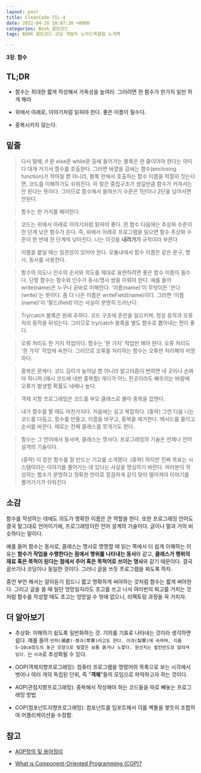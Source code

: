 ```yaml
---
layout: post
title: CleanCode TIL-4 
date: 2022-04-26 10:07:20 +0900
categories: Book_클린코드
tags: BOOK 클린코드 코딩 개발자 노마드북클럽 노개북

---
```


**3장. 함수**

## TL;DR 

- 함수는 최대한 짧게 작성해서 가독성을 높여라. 그러려면 한 함수가 한가지 일만 하게 해라
- 위에서 아래로, 이야기처럼 읽혀야 한다. 좋은 이름이 필수다.

- 중복시키지 않는다.



## 밑줄

> 다시 말해, if 문 else문 while문 등에 들어가는 블록은 한 줄이어야 한다는 의미다 대개 거기서 함수를 호출한다. 그러면 바깥을 감싸는 함수(enclosing function)가 작아질 뿐 아니라, 블록 안에서 호출하는 함수 이름을 적절히 짓는다면, 코드를 이해하기도 쉬워진다.
> 이 말은 중첩구조가 생길만큼 함수가 커져서는 안 된다는 뜻이다. 그러므로 함수에서 들여쓰기 수준은 1단이나 2단을 넘어서면 안된다.

> 함수는 한 가지를 해야한다.

> 코드는 위에서 아래로 이야기처럼 읽혀야 좋다. 한 함수 다음에는 추상화 수준이 한 단계 낮은 함수가 온다. 즉, 위에서 아래로 프로그램을 읽으면 함수 추상화 수준이 한 번에 한 단계씩 낮아진다. 나는 이것을 **내려가기** 규칙이라 부른다

> 이름을 붙일 때는 일관성이 있어야 한다. 모듈내에서 함수 이름은 같은 문구, 명사, 동사를 사용한다.

> 함수의 의도나 인수의 순서와 의도를 제대로 표현하려면 좋은 함수 이름이 필수다. 단항 함수는 함수와 인수가 동사/명사 쌍을 이뤄야 한다. 예를 들어 write(name)은 누구나 곧바로 이해한다. '이름(name)'이 무엇이든 '쓴다(write)'는 뜻이다. 좀 더 나은 이름은 writeField(name)이다. 그러면 '이름(name)'이 '필드(field)'라는 사실이 분명히 드러난다.

> Try/catch 블록은 원래 추하다. 코드 구조에 혼란을 일으키며, 정상 동작과 오류처리 동작을 뒤섞는다. 그러므로 try/catch 블록을 별도 함수로 뽑아내는 편이 좋다.

> 오류 처리도 한 가지 작업이다. 함수는 '한 가지' 작업만 해야 한다. 오류 처리도 '한 가지' 작업에 속한다. 그러므로 오류를 처리하는 함수는 오류만 처리해야 마땅하다.

> 중복은 문제다. 코드 길이가 늘어날 뿐 아니라 알고리즘이 변하면 네 곳이나 손봐야 하니까.(예시 코드에 네번 중복함) 게다가 어느 한곳이라도 빠뜨리는 바람에 오류가 발생할 확률도 네배나 높다.

> 객체 지향 프로그래밍은 코드를 부모 클래스로 몰아 중복을 없앤다.

> 내가 함수를 짤 때도 마찬가지다. 처음에는 길고 복잡하다. (중략) 그런 다음 나는 코드를 다듬고, 함수를 만들고, 이름을 바꾸고, 중복을 제거한다. 메서드를 줄이고 순서를 바꾼다. 때로는 전체 클래스를 쪼개기도 한다. 

> 함수는 그 언어에서 동사며, 클래스는 명사다. 프로그래밍의 기술은 언제나 언어 설계의 기술이다.
>
> (중략) 이 장은 함수를 잘 만드는 기교를 소개했다. (중략) 하지만 진짜 목표는 시스템이라는 이야기를 풀어가는 데 있다는 사실을 명심하기 바란다. 여러분이 작성하는 함수가 분명하고 정확한 언어로 깔끔하게 같이 맞아 떨어져야 이야기를 풀어가기가 쉬워진다



## 소감

  함수를 작성하는 데에도 의도가 명확한 이름은 큰 역할을 한다. 또한 프로그래밍 언어도 결국 말그대로 언어이기에, 프로그래밍이란 언어 설계의 기술이다. 글이나 말과 거의 비슷하다는 말이다. 

  예를 들어 함수는 동사로, 클래스는 명사로 명명할 때 읽는 쪽에서 더 쉽게 이해하는 이유는 **함수가 작업을 수행한다는 점에서 행위를 나타내는 동사**와 같고, **클래스가 행위의 재료 혹은 목적이 된다는 점에서 주어 혹은 목적어로 쓰이는 명사**와 같기 때문이다. 결국 글쓰기나 코딩이나 동일한 것이다. 그러니 글을 쓰듯 프로그램을 짜도록 하자.

  중언 부언 해서는 알아듣기 힘드니 짧고 명확하게 써야하는 것처럼 함수는 짧게 써야한다. 그리고 글을 쓸 때 일단 엉망일지라도 초고를 쓰고 나서 여러번의 퇴고를 거치는 것처럼 함수를 작성할 때도 초고는 엉망일 수 밖에 없으니, 리팩토링 과정을 꼭 거치자.

  



## 더 알아보기

- 추상화: 이해하기 쉽도록 일반화하는 것. 기의를 기표로 나타내는 것이라 생각하면 쉽다. 예를 들어 `빈파(瀕婆)·평과(苹果)라고도 한다. 이과(梨果)에 속하며, 지름 5∼10cm정도의 둥근 모양으로 빛깔은 보통 붉거나 노랗다. 원산지는 발칸반도로 알려져 있다.` 는 `사과`로 추상화될 수 있다.

- OOP(객체지향프로그래밍): 컴퓨터 프로그램을 명령어의 목록으로 보는 시각에서 벗어나 여러 개의 독립된 단위, 즉 "**객체**"들의 모임으로 파악하고자 하는 것이다. 
- AOP(관점지향프로그래밍): 중복해서 작성해야 하는 코드들을 따로 빼놓는 프로그래밍 방법
- COP(컴포넌트지향프로그래밍): 컴포넌트를 임포트해서 이를 벽돌을 쌓듯이 조합하여 어플리케이션을 수정함.



## 참고

- [AOP정의 및 용어정리](https://dongmin1994.tistory.com/16)

- [What is Component-Oriented Programming (COP)?](https://betterprogramming.pub/what-is-component-oriented-programming-cop-10b32ae1fa1c)



